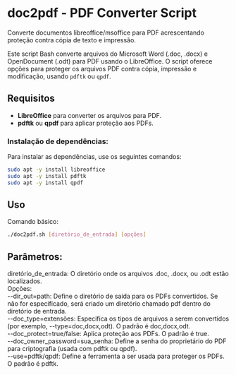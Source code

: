 # doc2pdf - PDF Converter Script
Converte documentos libreoffice/msoffice para PDF acrescentando proteção contra cópia de texto e impressão.

Este script Bash converte arquivos do Microsoft Word (.doc, .docx) e OpenDocument (.odt) para PDF usando o LibreOffice. 
O script oferece opções para proteger os arquivos PDF contra cópia, impressão e modificação, usando `pdftk` ou `qpdf`.

## Requisitos

- **LibreOffice** para converter os arquivos para PDF.
- **pdftk** ou **qpdf** para aplicar proteção aos PDFs.
  
### Instalação de dependências:

Para instalar as dependências, use os seguintes comandos:

```bash
sudo apt -y install libreoffice
sudo apt -y install pdftk
sudo apt -y install qpdf
```
## Uso 
Comando básico:  
```bash
./doc2pdf.sh [diretório_de_entrada] [opções]
```
## Parâmetros:
diretório_de_entrada: O diretório onde os arquivos .doc, .docx, ou .odt estão localizados.  
Opções:  
--dir_out=path: Define o diretório de saída para os PDFs convertidos. Se não for especificado, será criado um diretório chamado pdf dentro do diretório de entrada.  
--doc_type=extensões: Especifica os tipos de arquivos a serem convertidos (por exemplo, --type=doc,docx,odt). O padrão é doc,docx,odt.  
--doc_protect=true/false: Aplica proteção aos PDFs. O padrão é true.  
--doc_owner_password=sua_senha: Define a senha do proprietário do PDF para criptografia (usada com pdftk ou qpdf).  
--use=pdftk/qpdf: Define a ferramenta a ser usada para proteger os PDFs. O padrão é pdftk.  

